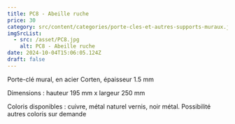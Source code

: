 ```yaml
---
title: PC8 - Abeille ruche
price: 30
category: src/content/categories/porte-cles-et-autres-supports-muraux.json
imgSrcList:
  - src: /asset/PC8.jpg
    alt: PC8 - Abeille ruche
date: 2024-10-04T15:06:05.124Z
draft: false
---
```


Porte-clé mural, en acier Corten, épaisseur 1.5 mm

Dimensions : hauteur 195 mm x largeur 250 mm

Coloris disponibles : cuivre, métal naturel vernis, noir métal. Possibilité autres coloris sur demande
